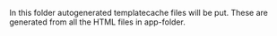 In this folder autogenerated templatecache files will be put. These are generated from all the HTML files in app-folder.